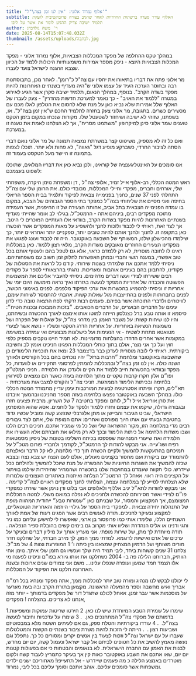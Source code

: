 ```yaml
---
title: "אלוף נמרוד אלוני: 'אין לנו זמן בצה\"ל'"
subtitle: האלוף עורר סערה ברשתות החרדיות לאחר שהגיב בצורה פרובוקטיבית לזעקת
  תלמיד ישיבה צדיק ההגיע לומר את אשר על ליבו
author: ר' משה גולדברג
date: 2025-08-14T15:07:48.032Z
thumbnail: /assets/uploads/לכתבה.jpg
---
```

ב﻿מהלך טקס ההחלפה של מפקד המכללות הצבאיות, אלוף נמרוד אלוני - מפקד המכלות הצבאיות היוצא - ניפק מספר אמירות משמעותיות היכולות ללמד על הכיוון שצבא ההגנה לישראל צועד לעברו. 

מ﻿ר אלוני פתח את דבריו בתיאורו את יחסיו עם צה"ל כ"רומן".  לאחר מכן, בתבוסתנות רבה ובחוסר הערכה העיד על עצמו אלוני ש"היה מעדיף בשנתיים האחרונות להיות מפקד בשדה הקרב". בנוסף, במהלך הנאום, תלמיד ישיבה סקרן אשר הגיע לאירוע במטרה "ללמוד את האויב" - כך נאמר למערכת חדשות מהדרין" - צעק לעברו של האלוף שלל אמירות שלא נביא כאן על מנת שלא לחסום את הטלפון לאלו מכם עם מכשירים כשרים. בתגובה, מר אלוני צעק בחזרה לתלמיד החכם ש"אין זמן בצה"ל". או, בשפתנו, שזוהי לא ישיבה ושיחזור לשטעטל שלו. מקורות שנכחו במקום בזמן הטקס טוענים שמר אלוני סינן למיקרופון "משתמט מסריח", אך לא הצלחנו לאמת את טענה זו במערכת.

ו﻿אם כל זה לא מספיק, משיטוט קצר במשרתת נמצאה תמונה של מר אלוני נואם דברי הסתה לציבור החרדי, כשברקע מופיע דגל "גאווה", לא פחות ולא יותר. תוכלו לצפות בתמונה זו היישר מעל הטקסט בעמוד זה. 

א﻿נו סומכים על האינטליגענציה של קוראינו, ולכן נביא כאן את דבריו המלאים, שתוכלו לשפוט בעצמכם:

ראש המטה הכללי, רב-אלוף אייל זמיר,
אלופי צה״ל ,
דן ומשפחת נוימן היקרה,
משפחתי שלי, אורחים וחברים, מפקדי וחיילי המכללות, מכובדי כולם.
את הרומן שלי עם צה״ל התחלתי לפני 37 שנים, כחניך בפנימייה צבאית לפיקוד ותלמיד בבית הספר
הריאלי בחיפה ואני מסיים את שליחותי בצה״ל כמפקד בתי הספר הגבוהים של הצבא, במקום בו
עמדה הפנימייה הצבאית בתל אביב, אחותה הצעירה של זו החיפנית, אשר העמידה מתוכה מפקדים
רבים, ביניהם אתה - הרמטכ״ל.
בגילוי לב אומר שהייתי מעדיף בשנתיים האחרונות להיות מפקד בשדות הקרב, בוודאי אלו העזתיים
המוכרים לי היטב. אך לצד זאת, ראיתי לי לכבוד ולזכות לחנך ולהשפיע על מאות המפקדים אשר
הוכשרו כאן בתקופה זו. לחנוך ולחנך אותם להיות טובים יותר, ספקניים יותר ואחראיים יותר, כך
שילמדו מהכישלון שלנו, המשותף של השבעה באוקטובר. היה זה לכבוד ועונג לפגוש את מפקדינו
הצעירים החוזרים מאובקים משדות הקרב, מלאי רצון ללמוד. כאן במכללות ראינו לו לחובה מוסרית,
לא רק ללמדם כראוי, אלא גם לטפל בהם ולעטוף אותם בכל טוב אפשרי, במענה רגשי וחברי ובמתן
האפשרות לחלוק זמן חשוב עם משפחותיהם.
ניסיתי ללמד אתכם את שלמדתי בשנות שירותי. קודם כל לראות את הסגולות של פקודינו, להתבונן
בהם בעיניים אוהבות ומעריכות. נהגתי בהרצאותיי לספר על פקודים רבים ששירתו לצידי ועשו
דברים מדהימים. ניסיתי להעביר אליכם את המשמעות הפשוטה והכבדה של אחריות המפקד
לנעשה בגזרתו ואיך נראה מימושה היום יומי של אחריות זו וניסיתי להטמיע בהכשרות את ערכי
הפיקוד מלפנים. לפנים באימוני הכושר, לפנים בחברותות ולפנים בהתייצבות מול שאלות קשות.
אהבתי להתמסר לשיחות עימם, לוויכוחים ולדברי התוכחה אשר בפיהם. פעמים רבות זרקתי לפח הרצאה טובה כדי לדון עימם על הדברים הבוערים, על הדברים הכואבים.
״בזכות המבוכה ובכנות הטיח״: סיסמא זו אותה טבע ברל כצנלסון הייתה למוטו אותו אימצנו לאורך
ההכשרה ובשיחתנו, והיו לנו שיחות קשות: על משבר האמון בין מדרגי צה״ל, על שאלות של הפקרה
ושל משמעות הנשיאה באחריות. על אחריות הדרג הטקטי וכשליו - נושא אשר לצערי מטואטא מתחת
לשטיח - אי הנעימות ועל כישלונות מבצעיים ואי עמידה במשימה במקומות אשר אחרים הדהדו
בהצלחות מדומיינות. לא תמיד היינו נוקבים מספיק כלפי חוץ ועל כך אני מצר, אולם בתוך כותלי
המכללות הפגינו חניכינו אומץ לב וחשיבה ביקורתית. ראיתי לי לובה מוסרית לעדכן כבר בדצמבר
23 ומאז את תוכניות הלימודים כן שהשבעה באוקטובר ומלחמת ״חרבות ברזל״ יהיו נוכחים בהם
בכל הקורסים ולאורך השנה כולה.
אין לנו זמן בצה״ל ובמכללות להמתין לפרסומי תחקירים או לוועדות, כל מפקד ובוודאי בהכשרות
חייב ללמוד את הקיים ולעדכן את הלמידה . חניכי המלט״ק ופו״ם אלון חקרו קרבות טקטיים מתוך
הלחימה בעזה כאשר הם נמצאים לסירוגין בלחימה ובכיתות הלימוד הממוזגות. חניכי צה״ל והקורס
למצביאות מערכתית - תא״לים, חקרו ופיתחו אסטרטגיה לבעיות המורכבות עימן עדיין מתמודד
המטה הכללי כולו.
במהלך השבעה באוקטובר נפצעו בלחימה בעזה מספר מחניכנו ובהמשך איבדנו את סרן אוריאל
אייל ז״ל, לוחם ומפקד בחטיבה 7 של השריון. מרבית פצעינו חזרו ובגבורה גדולה, שיקמו את עצמם
וחזרו ללמוד ולפקד על לוחמים. אסא שהוא הסופרמן הישראלי, שביט הגיבור והביישן או מתן
אלגרבלי שנפצע קשה ומוביל עכשיו גדוד בחטיבת גבעתי עם אותו חיוך מפורסם ואחרים: אתם
המופת שלי, אתם לצד גיבורים רבים מדי במלחמה הזו, מקור ההשראה שלי ושל כל מי שמכיר
אתכם. חניכים רבים הלכו ושבו משדות הלחימה אל כיתות הלימוד ובכך לא רק מילאו את חוברתם
אלא העשירו את הלמידה ואת שיעורי המנהיגות שפספסו בכיתה השלימו בטונות של ניסיון
מסמטאות רפיח ושג'עייה. אני מבקש להודות לך הרמטכ״ל, לקודמך ולחבריי פורום מטכ״ל על תמיכתם בהתעקשות להמשיך
ולקיים הכשרה תוך כדי מלחמה, לא קל הדבר ונאלצתם להתמודד עם ביקורת ועם מחסור בקצינים
מעולים, אולם לעם הנצח יש צבא נצח ובצבא שכזה להמשיך את השגרות החיוניות של ההכשרה על
מנת שיוכל להמשיך ולהילחם ככל שיידרש. כולי תקווה שעמדנו במחויבות שלנו בהכשרה ושהמחיר
שהיחידות שילמו בוויתור על הקצינים היה ראוי. אאחל לך הרמטכ״ל הצלחה ואיתנות באתגרים
העצומים שלמרות שלא הצלחתי לסייע לך במלחמה עצמה, הצלחתי לחנך מפקדים ראויים לצה״ל
קדימה .
אני מבקש להודות לתא״ל יניב אללוף ולאלופים אבי בלוט ודן נוימן אשר שירתו כמפקדי פו״ם לצידי
ואשר מסירותם להכשרה ולחניכים לא נפלה במואם משלי. למטה המכללות המצומצם, אך המקצוען
והמסור, על שבניתם כאן ״שמורות טבע״ ייחודית המהווה מופת של התנהלות יחידה צבאית .
למפקדי בית הספר על גילויי היוזמה והאחריות הטוטאליים, למקצוע ובעיקר לחניכים. תודה לאנשים
רבים אשר הפגינו רעות של אמת לאורך השנתיים הללו, שלימדו אותי כמו פרופסור בן ארצי, שאפשרו
לי להישען עליהם כמו ניר וחגי ודנינו או אליס הנהדרת ושליוו אותי מקרוב גם בימים קשים בהובלת
ספיר הנפלאה .
תודה מיוחדת לך מתן, של שירות מופתי. אני מעריץ אותך על מיליון דברים ובעיקר על ערכים של
אדם ואישיות לדוגמא. למדתי ממך המון. לך מירב חברתי, על שחלקנו חדר מורים משותף ועל
הדמיון המצחיק שמצאנו בין כיתה ו׳ 1 המופרעת וצוות 4 של מב״ל. צלחנו 31 שנים קשוחות ביחד,
ליבי תמיד היה שלך ועכשיו גם הזמן שלי איתך.
נוימן אחי הוותיק, חברותנו הלילה פה ב- 2004 כשחלקנו את אותו גיורא בפו״ם וניסינו לפענח מי אלו
הצמד חמד שמעון ועופרה שנפלו עלינו… משם אני צמודים שנים ארוכות ובשנה האחרונה חלקנו
את הפיקוד על המכללות. 

לי יכולנו לבקש לנו מנהיג ומורה טוב יותר למכללות ממך, אתה מפקד ומנהיג בכל רמ״ח אבריך ואיש
מחשבה וספר מהמעלה הראשונה. מקצוען בתורת הקרב ובה בעת מערער על מוסכמות אשר עבר
זמנן. אאחל לכולנו שתגדל דור של מפקדים בדמותך - יותר מזה אנחנו לא צריכים. בהצלחה !
מפקדים,

1.שימרו על שמירת הטבע המיוחדת שיש לנו כאן.
2 חירטו שריטות עמוקות ומשפיעות בדמותם של מפקדי צה״ל המתחנכים כאן. ⁠ .
3 שימרו על עדכניות וחיבור לנעשה בצה״ל. ⁠ .
4 עודדו ביקורתיות והטלת ספק, גם אם לעיתים השטח מלא במבסוטיזם ושביעות רצון . ⁠ .
הייתה לי הזכות להיות משרת ציבור בשנתיים הקשות והמטלטלות שעברו על עם ישראל וצה״ל וזכות
לצעוד בין אנשים יקרים ומסורים כל כך. נתפלל וגם נעשה מאמץ להשיב את כל חטופינו לביתם אל
קבר ישראל ונעמול קשה, יום יום מחדש, לבנות את האמון עם החברה הישראלית. לא בנאומים
והבטחות כי אם בפעולות קטנות יום יום, שאו אתכם את השבע באוקטובר כאות קין אך בעיקר
כתמריץ לעבוד קשה ולקום מוטרדים באמצע הלילה כ מה פעמים שיידרש - אל תתעייפו! מאחוריכם
ישנים ילדים ומשפחות אשר סומכים עליכם.
אוהב אתכם וסומך עליכם בכל ליבי, נמרוד.